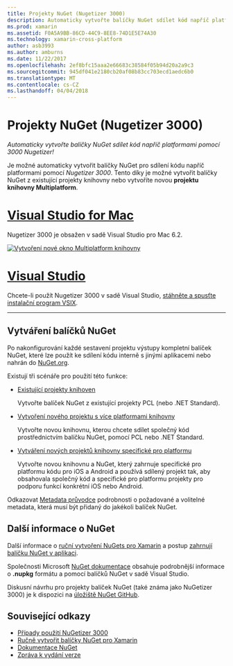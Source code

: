 ```yaml
---
title: Projekty NuGet (Nugetizer 3000)
description: Automaticky vytvořte balíčky NuGet sdílet kód napříč platformami pomocí 3000 Nugetizer!
ms.prod: xamarin
ms.assetid: F0A5A9BB-86CD-44C9-8EE8-74D1E5E74A30
ms.technology: xamarin-cross-platform
author: asb3993
ms.author: amburns
ms.date: 11/22/2017
ms.openlocfilehash: 2ef8bfc15aaa2e66683c38584f05b94d20a2a9c3
ms.sourcegitcommit: 945df041e2180cb20af08b83cc703ecd1aedc6b0
ms.translationtype: MT
ms.contentlocale: cs-CZ
ms.lasthandoff: 04/04/2018
---
```

# <a name="nuget-projects-nugetizer-3000"></a>Projekty NuGet (Nugetizer 3000)

_Automaticky vytvořte balíčky NuGet sdílet kód napříč platformami pomocí 3000 Nugetizer!_

Je možné automaticky vytvořit balíčky NuGet pro sdílení kódu napříč platformami pomocí _Nugetizer 3000_. Tento díky je možné vytvořit balíčky NuGet z existující projekty knihovny nebo vytvoříte novou **projektu knihovny Multiplatform**.

# <a name="visual-studio-for-mactabvsmac"></a>[Visual Studio for Mac](#tab/vsmac)

Nugetizer 3000 je obsažen v sadě Visual Studio pro Mac 6.2.

[![](images/mulitplatform-library-sml.png "Vytvoření nové okno Multiplatform knihovny")](images/mulitplatform-library.png#lightbox)

# <a name="visual-studiotabvswin"></a>[Visual Studio](#tab/vswin)

Chcete-li použít Nugetizer 3000 v sadě Visual Studio, [stáhněte a spusťte instalační program VSIX](http://bit.ly/nugetizer-2017).

-----

## <a name="building-nuget-packages"></a>Vytváření balíčků NuGet

Po nakonfigurování každé sestavení projektu výstupy kompletní balíček NuGet, které lze použít ke sdílení kódu interně s jinými aplikacemi nebo nahrán do [NuGet.org](https://www.nuget.org).

Existují tři scénáře pro použití této funkce:

- [Existující projekty knihoven](existing-library.md)

  Vytvořte balíček NuGet z existující projekty PCL (nebo .NET Standard).

- [Vytvoření nového projektu s více platformami knihovny](single-codebase.md)

  Vytvořte novou knihovnu, kterou chcete sdílet společný kód prostřednictvím balíčku NuGet, pomocí PCL nebo .NET Standard.

- [Vytváření nových projektů knihovny specifické pro platformu](platform-specific.md)

  Vytvořte novou knihovnu a NuGet, který zahrnuje specifické pro platformu kódu pro iOS a Android a používá sdílený projekt tak, aby obsahovala společný kód a specifické pro platformu projekty pro podporu funkcí konkrétní iOS nebo Android.

Odkazovat [Metadata průvodce](metadata.md) podrobnosti o požadované a volitelné metadata, která musí být přidaný do jakékoli balíček NuGet.


## <a name="further-nuget-information"></a>Další informace o NuGet

Další informace o [ruční vytvoření NuGets pro Xamarin](~/cross-platform/app-fundamentals/nuget-manual.md) a postup [zahrnují balíčku NuGet v aplikaci](https://docs.microsoft.com/visualstudio/mac/nuget-walkthrough).

Společnosti Microsoft [NuGet dokumentace](https://docs.microsoft.com/nuget/) obsahuje podrobnější informace o **.nupkg** formátu a pomocí balíčků NuGet v sadě Visual Studio.

Diskusní návrhu pro projekty balíček NuGet (také známa jako NuGetizer 3000) je k dispozici na [úložiště NuGet GitHub](https://github.com/NuGet/Home/wiki/NuGetizer-3000).


## <a name="related-links"></a>Související odkazy

- [Případy použití NuGetizer 3000](https://github.com/NuGet/Home/wiki/NuGetizer-Core-Scenarios)
- [Ručně vytvořit balíčky NuGet pro Xamarin](~/cross-platform/app-fundamentals/nuget-manual.md)
- [Dokumentace NuGet](https://docs.microsoft.com/nuget/)
- [Zpráva k vydání verze](https://developer.xamarin.com/releases/studio/xamarin.studio_6.2/xamarin.studio_6.2/#NuGetizer_3000)
